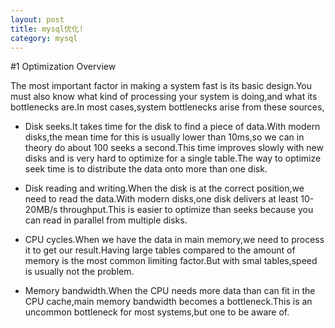 ```yaml
---
layout: post
title: mysql优化!
category: mysql
---
```


#1 Optimization Overview


The most important factor in making a system fast is its basic design.You must also know what kind of processing your system is doing,and what its bottlenecks are.In most cases,system bottlenecks arise from these sources,

* Disk seeks.It takes time for the disk to find a piece of data.With modern disks,the mean time for this  is usually lower than 10ms,so we can in theory do about 100 seeks a second.This time improves slowly with new disks and is very hard to optimize for a single table.The way to optimize seek time is to distribute the data onto more than one disk.

* Disk reading and writing.When the disk is at the correct position,we need to read the data.With modern disks,one disk delivers at least 10-20MB/s throughput.This is easier to optimize than seeks because you can read in parallel from multiple disks.

* CPU cycles.When we have the data in main memory,we need to process it to get our result.Having large tables compared to the amount of memory is the most common limiting factor.But with smal tables,speed is usually not the problem.

* Memory bandwidth.When the CPU needs more data than can fit in the CPU cache,main memory bandwidth becomes a bottleneck.This is an uncommon bottleneck for most systems,but one to be aware of.
